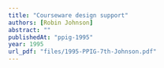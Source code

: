 ```yaml
---
title: "Courseware design support"
authors: [Robin Johnson]
abstract: ""
publishedAt: "ppig-1995"
year: 1995
url_pdf: "files/1995-PPIG-7th-Johnson.pdf"
---
```

